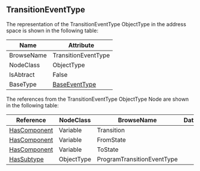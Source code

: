 <!-- objecttype -->
## TransitionEventType
The representation of the TransitionEventType ObjectType in the address space is shown in the following table:  

|Name|Attribute|
|---|---|
|BrowseName|TransitionEventType|
|NodeClass|ObjectType|
|IsAbtract|False|
|BaseType|[BaseEventType](../../../Part5/ObjectTypes/BaseEventType/readme.md)|

The references from the TransitionEventType ObjectType Node are shown in the following table:  

|Reference|NodeClass|BrowseName|DataType|TypeDefinition|ModellingRule|
|---|---|---|---|---|---|
|[HasComponent](../../../Part3/ReferenceTypes/HasComponent/readme.md)|Variable|Transition||[TransitionVariableType](../../Part5/VariableTypes/TransitionVariableType/readme.md)|[Mandatory](../../Objects/Mandatory/readme.md)|
|[HasComponent](../../../Part3/ReferenceTypes/HasComponent/readme.md)|Variable|FromState||[StateVariableType](../../Part5/VariableTypes/StateVariableType/readme.md)|[Mandatory](../../Objects/Mandatory/readme.md)|
|[HasComponent](../../../Part3/ReferenceTypes/HasComponent/readme.md)|Variable|ToState||[StateVariableType](../../Part5/VariableTypes/StateVariableType/readme.md)|[Mandatory](../../Objects/Mandatory/readme.md)|
|[HasSubtype](../../../Part3/ReferenceTypes/HasSubtype/readme.md)|ObjectType|ProgramTransitionEventType||||

